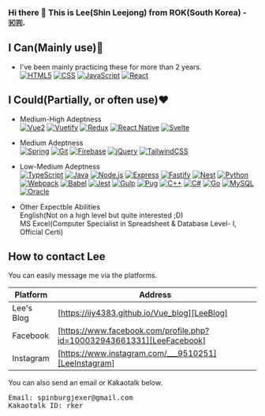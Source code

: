 ### Hi there 👋 This is Lee(Shin Leejong) from ROK(South Korea) - 🇰🇷.

## I Can(Mainly use)💪
- I've been mainly practicing these for more than 2 years. <br />
[![HTML5](https://img.shields.io/badge/HTML5-E34F26?style=flat-square&logo=HTML5&logoColor=white)]()
[![CSS](https://img.shields.io/badge/CSS3-1572B6?style=flat-square&logo=CSS3&logoColor=white)]()
[![JavaScript](https://img.shields.io/badge/JavaScript-F7DF1D?style=flat-square&logo=JavaScript&logoColor=white)]()
[![React](https://img.shields.io/badge/React-61DAFB?style=flat-square&logo=React&logoColor=white)]()

## I Could(Partially, or often use)❤️
- Medium-High Adeptness     
[![Vue2](https://img.shields.io/badge/Vue-4FC08D?style=flat-square&logo=Vue.js&logoColor=white)]()
[![Vuetify](https://img.shields.io/badge/Vuetify-1867C0?style=flat-square&logo=Vuetify&logoColor=white)]()
[![Redux](https://img.shields.io/badge/Redux-764ABC?style=flat-square&logo=Redux&logoColor=white)]()
[![React Native](https://img.shields.io/badge/React_Native-61DAFB?style=flat-square&logo=React&logoColor=white)]()
[![Svelte](https://img.shields.io/badge/Svelte-FF3E88?style=flat-square&logo=Svelte&logoColor=white)]()
- Medium Adeptness      
[![Spring](https://img.shields.io/badge/Spring-6DB33F?style=flat-square&logo=Spring&logoColor=white)]()
[![Git](https://img.shields.io/badge/Git-FFCA28?style=flat-square&logo=Firebase&logoColor=white)]()
[![Firebase](https://img.shields.io/badge/Firebase-FFCA28?style=flat-square&logo=Firebase&logoColor=white)]()
[![jQuery](https://img.shields.io/badge/jQuery-0769AD?style=flat-square&logo=jQuery&logoColor=white)]()
[![TailwindCSS](https://img.shields.io/badge/TailwindCSS-38B2AC?style=flat-square&logo=38B2AC&logoColor=white)]()

- Low-Medium Adeptness      
[![TypeScript](https://img.shields.io/badge/TypeScript-3178C6?style=flat-square&logo=TypeScript&logoColor=white)]()
[![Java](https://img.shields.io/badge/Java-007396?style=flat-square&logo=Java&logoColor=white)]()
[![Node.js](https://img.shields.io/badge/Node.js-339933?style=flat-square&logo=Node.js&logoColor=white)]()
[![Express](https://img.shields.io/badge/Express-000000?style=flat-square&logo=Express&logoColor=white)]()
[![Fastify](https://img.shields.io/badge/Fastify-000000?style=flat-square&logo=Fastify&logoColor=white)]()
[![Nest](https://img.shields.io/badge/NestJS-E0234E?style=flat-square&logo=NestJS&logoColor=white)]()
[![Python](https://img.shields.io/badge/Python-3776AB?style=flat-square&logo=Python&logoColor=white)]()
[![Webpack](https://img.shields.io/badge/Webpack-8DD6F9?style=flat-square&logo=Webpack&logoColor=white)]()
[![Babel](https://img.shields.io/badge/Babel-F9DC3E?style=flat-square&logo=Babel&logoColor=white)]()
[![Jest](https://img.shields.io/badge/Jest-C21325?style=flat-square&logo=Jest&logoColor=white)]()
[![Gulp](https://img.shields.io/badge/Gulp-CF4647?style=flat-square&logo=gulp&logoColor=white)]()
[![Pug](https://img.shields.io/badge/Pug-A86454?style=flat-square&logo=Pug&logoColor=white)]()
[![C++](https://img.shields.io/badge/C++-00599C?style=flat-square&logo=C%2B%2B&logoColor=white)]()
[![C#](https://img.shields.io/badge/CSharp-239120?style=flat-square&logo=CSharp&logoColor=white)]()
[![Go](https://img.shields.io/badge/Go-00ADD8?style=flat-square&logo=Go&logoColor=white)]()
[![MySQL](https://img.shields.io/badge/MySQL-4479A1?style=flat-square&logo=MySQL&logoColor=white)]()
[![Oracle](https://img.shields.io/badge/Oracle-F80000?style=flat-square&logo=Oracle&logoColor=white)]()

- Other Expectble Abilities <br />
English(Not on a high level but quite interested ;D) <br />
MS Excel(Computer Specialist in Spreadsheet & Database Level- I, Official Certi)

## How to contact Lee

You can easily message me via the platforms.

| Platform | Address |
| ------ | ------ |
| Lee's Blog | [https://iiy4383.github.io/Vue_blog][LeeBlog] |
| Facebook | [https://www.facebook.com/profile.php?id=100032943661331][LeeFacebook] |
| Instagram | [https://www.instagram.com/___9510251][LeeInstagram] |

You can also send an email or Kakaotalk below.
<pre>
Email: spinburgjexer@gmail.com
Kakaotalk ID: rker
</pre>

   [LeeBlog]: <https://iiy4383.github.io/Vue_Blog>
   [LeeFacebook]: <https://www.facebook.com/profile.php?id=100032943661331>
   [LeeInstagram]: <https://www.instagram.com/___9510251/>
